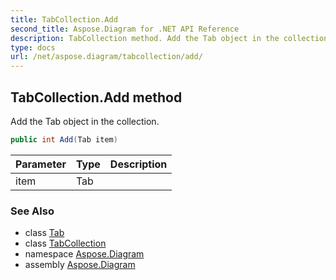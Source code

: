 ```yaml
---
title: TabCollection.Add
second_title: Aspose.Diagram for .NET API Reference
description: TabCollection method. Add the Tab object in the collection
type: docs
url: /net/aspose.diagram/tabcollection/add/
---
```

## TabCollection.Add method

Add the Tab object in the collection.

```csharp
public int Add(Tab item)
```

| Parameter | Type | Description |
| --- | --- | --- |
| item | Tab |  |

### See Also

* class [Tab](../../tab/)
* class [TabCollection](../)
* namespace [Aspose.Diagram](../../tabcollection/)
* assembly [Aspose.Diagram](../../../)


